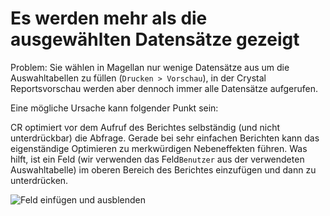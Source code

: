 # Es werden mehr als die ausgewählten Datensätze gezeigt

Problem: Sie wählen in Magellan nur wenige Datensätze aus um die Auswahltabellen zu füllen (`Drucken > Vorschau`), in der Crystal Reportsvorschau werden aber dennoch immer alle Datensätze aufgerufen.

Eine mögliche Ursache kann folgender Punkt sein:

CR optimiert vor dem Aufruf des Berichtes selbständig (und nicht unterdrückbar) die Abfrage. Gerade bei sehr einfachen Berichten kann das eigenständige Optimieren zu merkwürdigen Nebeneffekten führen. Was hilft, ist ein Feld (wir verwenden das Feld`Benutzer` aus der verwendeten Auswahltabelle) im oberen Bereich des Berichtes einzufügen und dann zu unterdrücken.

![Feld einfügen und ausblenden](/assets/images/cr/06.png)